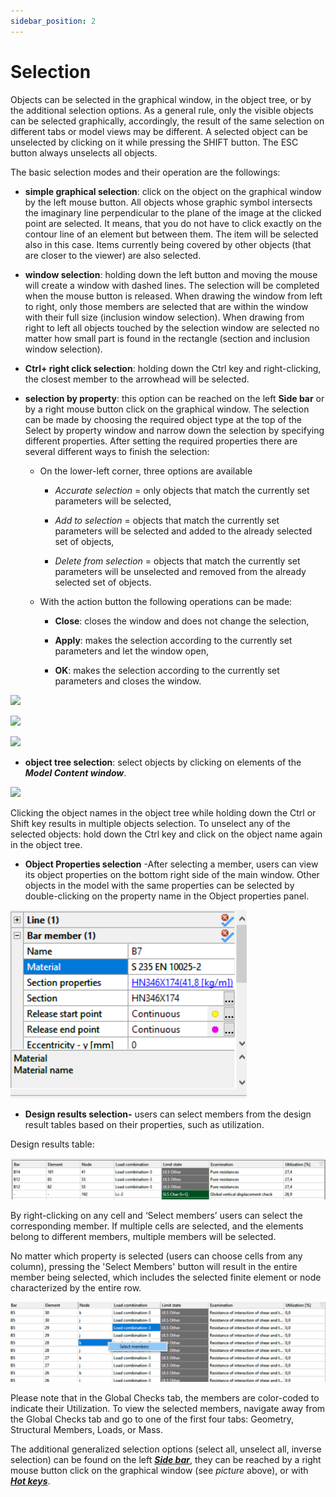 ```yaml
---
sidebar_position: 2
---
```

# Selection

Objects can be selected in the graphical window, in the object tree, or by the additional selection options. As a general rule, only the visible objects can be selected graphically, accordingly, the result of the same selection on different tabs or model views may be different. A selected object can be unselected by clicking on it while pressing the SHIFT button. The ESC button always unselects all objects.


The basic selection modes and their operation are the followings:


- **simple graphical selection**: click on the object on the graphical window by the left mouse button. All objects whose graphic symbol intersects the imaginary line perpendicular to the plane of the image at the clicked point are selected. It means, that you do not have to click exactly on the contour line of an element but between them. The item will be selected also in this case. Items currently being covered by other objects (that are closer to the viewer) are also selected.


* **window selection**: holding down the left button and moving the mouse will create a window with dashed lines. The selection will be completed when the mouse button is released. When drawing the window from left to right, only those members are selected that are within the window with their full size (inclusion window selection). When drawing from right to left all objects touched by the selection window are selected no matter how small part is found in the rectangle (section and inclusion window selection).


- **Ctrl+ right click selection**: holding down the Ctrl key and right-clicking, the closest member to the arrowhead will be selected.


* **selection by property**: this option can be reached on the left **Side bar** or by a right mouse button click on the graphical window. The selection can be made by choosing the required object type at the top of the Select by property window and narrow down the selection by specifying different properties. After setting the required properties there are several different ways to finish the selection:


  - On the lower-left corner, three options are available

    - _Accurate selection_ = only objects that match the currently set parameters will be selected,

    - _Add to selection_ = objects that match the currently set parameters will be selected and added to the already selected set of objects,
   
    - _Delete from selection_ = objects that match the currently set parameters will be unselected and removed from the already selected set of objects.
    

  * With the action button the following operations can be made:

    - **Close**: closes the window and does not change the selection,

    - **Apply**: makes the selection according to the currently set parameters and let the window open,
   
    - **OK**: makes the selection according to the currently set parameters and closes the window.
  

[![](https://Consteelsoftware.com/wp-content/uploads/2021/04/4-3-selection-1.png)](./img/wp-content-uploads-2021-04-4-3-selection-1.png)


[![](https://Consteelsoftware.com/wp-content/uploads/2021/04/4-3-selection-2.png)](./img/wp-content-uploads-2021-04-4-3-selection-2.png)



[![](https://Consteelsoftware.com/wp-content/uploads/2021/04/Dia_select_by_prop.png)](./img/wp-content-uploads-2021-04-Dia_select_by_prop.png)


- **object tree selection**: select objects by clicking on elements of the **_Model Content window_**.


[![](https://Consteelsoftware.com/wp-content/uploads/2021/04/4-3-selection-3.png)](./img/wp-content-uploads-2021-04-4-3-selection-3.png)


Clicking the object names in the object tree while holding down the Ctrl or Shift key results in multiple objects selection. To unselect any of the selected objects: hold down the Ctrl key and click on the object name again in the object tree.

- **Object Properties selection** -After selecting a member, users can view its object properties on the bottom right side of the main window. Other objects in the model with the same properties can be selected by double-clicking on the property name in the Object properties panel.


![](./img/wp-content-uploads-2024-02-3.2.-Object-property-selection-2.png)

- **Design results selection-** users can select members from the design result tables based on their properties, such as utilization.


Design results table:


![](./img/wp-content-uploads-2024-02-3.2-Selection-fro-results-table-2-1024x134.png)


By right-clicking on any cell and ‘Select members’ users can select the corresponding member. If multiple cells are selected, and the elements belong to different members, multiple members will be selected.


No matter which property is selected (users can choose cells from any column), pressing the 'Select Members' button will result in the entire member being selected, which includes the selected finite element or node characterized by the entire row.


![](./img/wp-content-uploads-2024-02-3.2-Selection-cells-2-1024x261.png)


Please note that in the Global Checks tab, the members are color-coded to indicate their Utilization. To view the selected members, navigate away from the Global Checks tab and go to one of the first four tabs: Geometry, Structural Members, Loads, or Mass.


The additional generalized selection options (select all, unselect all, inverse selection) can be found on the left **_[Side bar](../1_0_general-description/1_2_the-main-window.md#side-bar)_**, they can be reached by a right mouse button click on the graphical window (see _picture_ above), or with **_[Hot keys](../1_0_general-description/1_5_hot-keys.md)_**.

<!-- /wp:paragraph -->

